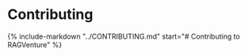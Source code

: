 # Contributing

{%
   include-markdown "../CONTRIBUTING.md"
   start="# Contributing to RAGVenture"
%}
